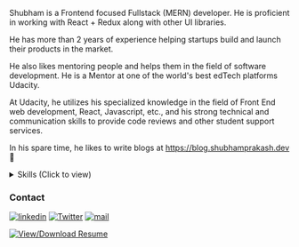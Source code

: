 Shubham is a Frontend focused Fullstack (MERN) developer. He is proficient in working with React + Redux along with other UI libraries.

He has more than 2 years of experience helping startups build and launch their products in the market.

He also likes mentoring people and helps them in the field of software development. He is a Mentor at one of the world's best edTech platforms Udacity.

At Udacity, he utilizes his specialized knowledge in the field of Front End web development, React, Javascript, etc., and his strong technical and communication skills to provide code reviews and other student support services.

In his spare time, he likes to write blogs at https://blog.shubhamprakash.dev 📝 

<details>
  <summary>Skills (Click to view)</summary>

### Technical

- Domain of Specialisation
  * Frontend Development
  
- Skills
  - Languages
    - ![JavaScript](https://img.shields.io/badge/JavaScript-F7DF1E?style=for-the-badge&logo=javascript&logoColor=black)
    ![TypeScript](https://img.shields.io/badge/TypeScript-007ACC?style=for-the-badge&logo=typescript&logoColor=white)
    ![Python](https://img.shields.io/badge/Python-14354C?style=for-the-badge&logo=python&logoColor=white)

  - FrontEnd
    - ![React](https://img.shields.io/badge/React-20232A?style=for-the-badge&logo=react&logoColor=61DAFB) 
    ![Redux](https://img.shields.io/badge/Redux-593D88?style=for-the-badge&logo=redux&logoColor=white)
    ![Gatsby](https://img.shields.io/badge/Gatsby-663399?style=for-the-badge&logo=gatsby&logoColor=white)
    ![MaterialUi](https://img.shields.io/badge/Material--UI-0081CB?style=for-the-badge&logo=material-ui&logoColor=white)
    ![Bootstrap](https://img.shields.io/badge/Bootstrap-563D7C?style=for-the-badge&logo=bootstrap&logoColor=white)
    ![HTML](https://img.shields.io/badge/HTML-239120?style=for-the-badge&logo=html5&logoColor=white)
    ![CSS](https://img.shields.io/badge/CSS-239120?&style=for-the-badge&logo=css3&logoColor=white)
    ![SCSS](https://img.shields.io/badge/Sass-CC6699?style=for-the-badge&logo=sass&logoColor=white)
    ![Webpack](https://img.shields.io/badge/Webpack-8DD6F9?style=for-the-badge&logo=webpack&logoColor=gray)
    
  - BackEnd 
    - ![Node](https://img.shields.io/badge/Node.js-43853D?style=for-the-badge&logo=node.js&logoColor=white)
    ![Express](https://img.shields.io/badge/Express.js-404D59?style=for-the-badge)
    ![MongoDB](https://img.shields.io/badge/MongoDB-4EA94B?style=for-the-badge&logo=mongodb&logoColor=white)
    ![PostgreSQL](https://img.shields.io/badge/PostgreSQL-316192?style=for-the-badge&logo=postgresql&logoColor=white)
    
  - Unit Testing
    - ![Jest](https://img.shields.io/badge/Jest-C21325?style=for-the-badge&logo=Jest&logoColor=white)

- Workspace / OS
  - ![Macbook](https://img.shields.io/badge/Apple-MacBook_Pro_M1-999999?style=for-the-badge&logo=apple&logoColor=white)
  - ![Ubuntu](https://img.shields.io/badge/Ubuntu-E95420?style=for-the-badge&logo=ubuntu&logoColor=white)

</details>



### Contact
[![linkedin](https://img.shields.io/badge/-LinkedIn-%230077B5?style=for-the-badge&logo=linkedin)](https://www.linkedin.com/in/ishubhamprakash/)
[![Twitter](https://img.shields.io/badge/-Twitter-%230077B5?style=for-the-badge&logo=twitter&color=%231DA1F2&logoColor=%23fff)](https://twitter.com/_shubhamprakash/)
[![mail](https://img.shields.io/badge/Gmail-D14836?style=for-the-badge&logo=gmail&logoColor=white)](mailto:shubham.prakash2308@gmail.com)


[![View/Download Resume](https://img.shields.io/badge/%20-Download%20Resume%20-success)](https://docs.google.com/document/d/1jIfRZ-U1z_GaC5KZl3A0CQAage7l7EqR1j3S2liyiKA/edit?usp=sharing)


<!--
<p align='center'>
  <a href="#"><img src="https://github-readme-stats.vercel.app/api?username=ishubhamprakash&show_icons=true&count_private=true&theme=dark" width="350"></a>
</p>
--!>


